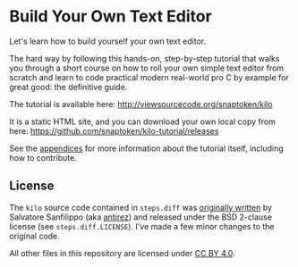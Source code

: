 # Build Your Own Text Editor

Let's learn how to build yourself your own text editor. 

The hard way by following this hands-on, step-by-step tutorial that walks you through a short course on how to roll your own simple text editor from scratch and learn to code practical modern real-world pro C by example for great good: the definitive guide.

The tutorial is available here: http://viewsourcecode.org/snaptoken/kilo

It is a static HTML site, and you can download your own local copy from here:
https://github.com/snaptoken/kilo-tutorial/releases

See the
[appendices](http://viewsourcecode.org/snaptoken/kilo/08.appendices.html) for
more information about the tutorial itself, including how to contribute.

## License

The `kilo` source code contained in `steps.diff` was
[originally written](https://github.com/antirez/kilo) by Salvatore Sanfilippo
(aka [antirez](https://github.com/antirez)) and released under the BSD 2-clause
license (see `steps.diff.LICENSE`). I've made a few minor changes to the
original code.

All other files in this repository are licensed under
[CC BY 4.0](https://creativecommons.org/licenses/by/4.0/).

